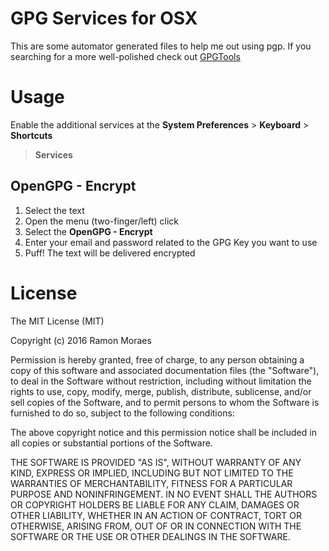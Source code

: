 # GPG Services for OSX

This are some automator generated files to help me out using pgp. If you
searching for a more well-polished check out [GPGTools](https://gpgtools.tenderapp.com/)

# Usage

Enable the additional services at the __System Preferences__ > __Keyboard__ > __Shortcuts__
> __Services__

## OpenGPG - Encrypt

1. Select the text
2. Open the menu (two-finger/left) click
3. Select the __OpenGPG - Encrypt__
4. Enter your email and password related to the GPG Key you want to use
5. Puff! The text will be delivered encrypted
 
# License

 The MIT License (MIT)

 Copyright (c) 2016 Ramon Moraes

 Permission is hereby granted, free of charge, to any person obtaining a copy
 of this software and associated documentation files (the "Software"), to deal
 in the Software without restriction, including without limitation the rights
 to use, copy, modify, merge, publish, distribute, sublicense, and/or sell
 copies of the Software, and to permit persons to whom the Software is
 furnished to do so, subject to the following conditions:

 The above copyright notice and this permission notice shall be included in all
 copies or substantial portions of the Software.

 THE SOFTWARE IS PROVIDED "AS IS", WITHOUT WARRANTY OF ANY KIND, EXPRESS OR
 IMPLIED, INCLUDING BUT NOT LIMITED TO THE WARRANTIES OF MERCHANTABILITY,
 FITNESS FOR A PARTICULAR PURPOSE AND NONINFRINGEMENT. IN NO EVENT SHALL THE
 AUTHORS OR COPYRIGHT HOLDERS BE LIABLE FOR ANY CLAIM, DAMAGES OR OTHER
 LIABILITY, WHETHER IN AN ACTION OF CONTRACT, TORT OR OTHERWISE, ARISING FROM,
 OUT OF OR IN CONNECTION WITH THE SOFTWARE OR THE USE OR OTHER DEALINGS IN THE
 SOFTWARE.


